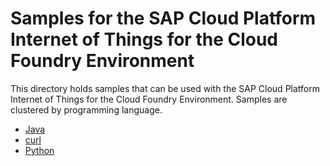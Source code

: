 # Samples for the SAP Cloud Platform Internet of Things for the Cloud Foundry Environment

This directory holds samples that can be used with the SAP Cloud Platform Internet of Things for the Cloud Foundry Environment. Samples are clustered by programming language.

* [Java](./java-samples)
* [curl](./curl-samples)
* [Python](./python-samples)
